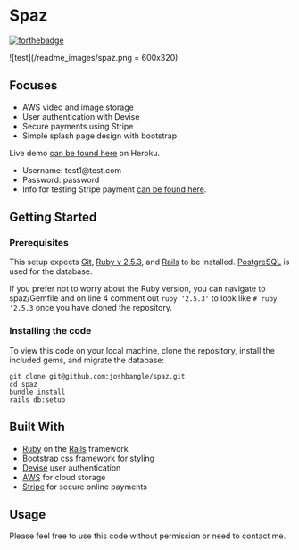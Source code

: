 # Spaz

[![forthebadge](https://forthebadge.com/images/badges/made-with-ruby.svg)](https://forthebadge.com)

![test](/readme_images/spaz.png = 600x320)

  ## Focuses
  * AWS video and image storage
  * User authentication with Devise
  * Secure payments using Stripe
  * Simple splash page design with bootstrap

Live demo [can be found here](https://spaz-josh-bangle.herokuapp.com/) on Heroku.

* Username: test1@test.<span></span>com
* Password: password
* Info for testing Stripe payment [can be found here](https://stripe.com/docs/testing).

## Getting Started

### Prerequisites

This setup expects [Git](https://git-scm.com/downloads), [Ruby v 2.5.3](https://www.ruby-lang.org/en/documentation/installation/), and [Rails](https://gorails.com/setup/) to be installed. [PostgreSQL](https://www.postgresql.org/download/) is used for the database.

If you prefer not to worry about the Ruby version, you can navigate to spaz/Gemfile and on line 4 comment out `ruby '2.5.3'` to look like `# ruby '2.5.3` once you have cloned the repository.

### Installing the code

To view this code on your local machine, clone the repository, install the included gems, and migrate the database:
```
git clone git@github.com:joshbangle/spaz.git
cd spaz
bundle install
rails db:setup
```

## Built With

* [Ruby](https://www.ruby-lang.org/en/documentation/installation/) on the [Rails](https://gorails.com/setup/) framework
* [Bootstrap](https://getbootstrap.com/) css framework for styling
* [Devise](https://github.com/heartcombo/devise) user authentication
* [AWS](https://aws.amazon.com/) for cloud storage
* [Stripe](https://stripe.com/) for secure online payments

## Usage
Please feel free to use this code without permission or need to contact me.   
